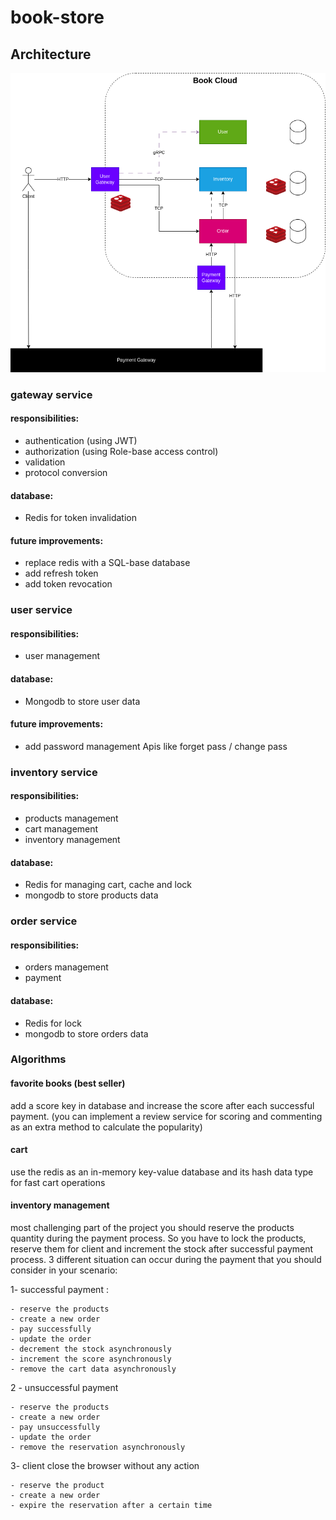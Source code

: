 # book-store

## Architecture
![architecture](https://github.com/hojat-a/microservice-book-store/blob/develop/book-store-microservice.png)

### gateway service

#### responsibilities: 
  - authentication (using JWT)
  - authorization (using Role-base access control)
  - validation
  - protocol conversion
  
#### database:
  - Redis for token invalidation

#### future improvements:
  - replace redis with a SQL-base database
  - add refresh token
  - add token revocation 

### user service

#### responsibilities: 
- user management
  
#### database:
- Mongodb to store user data

#### future improvements:
  - add password management Apis like forget pass / change pass

### inventory service

#### responsibilities: 
  - products management
  - cart management
  - inventory management

#### database:
  - Redis for managing cart, cache and lock
  - mongodb to store products data

### order service

#### responsibilities: 
  - orders management
  - payment

#### database:
  - Redis for lock
  - mongodb to store orders data

### Algorithms
#### favorite books (best seller)
add a score key in database and increase the score after each successful payment. (you can implement a review service for scoring and commenting as an extra method to calculate the popularity)
#### cart
use the redis as an in-memory key-value database and its hash data type for fast cart operations
#### inventory management
most challenging part of the project
you should reserve the products quantity during the payment process. So you have to lock the products, reserve them for client and increment the stock after successful payment process.
3 different situation can occur during the payment that you should consider in your scenario:

  1- successful payment : 

    - reserve the products
    - create a new order 
    - pay successfully
    - update the order
    - decrement the stock asynchronously
    - increment the score asynchronously
    - remove the cart data asynchronously
  
  2 - unsuccessful payment

    - reserve the products
    - create a new order 
    - pay unsuccessfully
    - update the order
    - remove the reservation asynchronously
  
  3- client close the browser without any action

    - reserve the product
    - create a new order
    - expire the reservation after a certain time